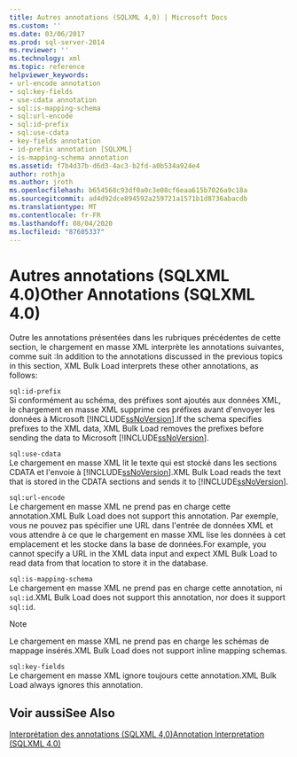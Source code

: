 ```yaml
---
title: Autres annotations (SQLXML 4,0) | Microsoft Docs
ms.custom: ''
ms.date: 03/06/2017
ms.prod: sql-server-2014
ms.reviewer: ''
ms.technology: xml
ms.topic: reference
helpviewer_keywords:
- url-encode annotation
- sql:key-fields
- use-cdata annotation
- sql:is-mapping-schema
- sql:url-encode
- sql:id-prefix
- sql:use-cdata
- key-fields annotation
- id-prefix annotation [SQLXML]
- is-mapping-schema annotation
ms.assetid: f7b4d37b-d6d3-4ac3-b2fd-a0b534a924e4
author: rothja
ms.author: jroth
ms.openlocfilehash: b654568c93df0a0c3e08cf6eaa615b7026a9c18a
ms.sourcegitcommit: ad4d92dce894592a259721a1571b1d8736abacdb
ms.translationtype: MT
ms.contentlocale: fr-FR
ms.lasthandoff: 08/04/2020
ms.locfileid: "87605337"
---
```

# <a name="other-annotations-sqlxml-40"></a><span data-ttu-id="e7495-102">Autres annotations (SQLXML 4.0)</span><span class="sxs-lookup"><span data-stu-id="e7495-102">Other Annotations (SQLXML 4.0)</span></span>
  <span data-ttu-id="e7495-103">Outre les annotations présentées dans les rubriques précédentes de cette section, le chargement en masse XML interprète les annotations suivantes, comme suit :</span><span class="sxs-lookup"><span data-stu-id="e7495-103">In addition to the annotations discussed in the previous topics in this section, XML Bulk Load interprets these other annotations, as follows:</span></span>  
  
 `sql:id-prefix`  
 <span data-ttu-id="e7495-104">Si conformément au schéma, des préfixes sont ajoutés aux données XML, le chargement en masse XML supprime ces préfixes avant d'envoyer les données à Microsoft [!INCLUDE[ssNoVersion](../../../includes/ssnoversion-md.md)].</span><span class="sxs-lookup"><span data-stu-id="e7495-104">If the schema specifies prefixes to the XML data, XML Bulk Load removes the prefixes before sending the data to Microsoft [!INCLUDE[ssNoVersion](../../../includes/ssnoversion-md.md)].</span></span>  
  
 `sql:use-cdata`  
 <span data-ttu-id="e7495-105">Le chargement en masse XML lit le texte qui est stocké dans les sections CDATA et l'envoie à [!INCLUDE[ssNoVersion](../../../includes/ssnoversion-md.md)].</span><span class="sxs-lookup"><span data-stu-id="e7495-105">XML Bulk Load reads the text that is stored in the CDATA sections and sends it to [!INCLUDE[ssNoVersion](../../../includes/ssnoversion-md.md)].</span></span>  
  
 `sql:url-encode`  
 <span data-ttu-id="e7495-106">Le chargement en masse XML ne prend pas en charge cette annotation.</span><span class="sxs-lookup"><span data-stu-id="e7495-106">XML Bulk Load does not support this annotation.</span></span> <span data-ttu-id="e7495-107">Par exemple, vous ne pouvez pas spécifier une URL dans l'entrée de données XML et vous attendre à ce que le chargement en masse XML lise les données à cet emplacement et les stocke dans la base de données.</span><span class="sxs-lookup"><span data-stu-id="e7495-107">For example, you cannot specify a URL in the XML data input and expect XML Bulk Load to read data from that location to store it in the database.</span></span>  
  
 `sql:is-mapping-schema`  
 <span data-ttu-id="e7495-108">Le chargement en masse XML ne prend pas en charge cette annotation, ni `sql:id`.</span><span class="sxs-lookup"><span data-stu-id="e7495-108">XML Bulk Load does not support this annotation, nor does it support `sql:id`.</span></span>  
  
> [!NOTE]  
>  <span data-ttu-id="e7495-109">Le chargement en masse XML ne prend pas en charge les schémas de mappage insérés.</span><span class="sxs-lookup"><span data-stu-id="e7495-109">XML Bulk Load does not support inline mapping schemas.</span></span>  
  
 `sql:key-fields`  
 <span data-ttu-id="e7495-110">Le chargement en masse XML ignore toujours cette annotation.</span><span class="sxs-lookup"><span data-stu-id="e7495-110">XML Bulk Load always ignores this annotation.</span></span>  
  
## <a name="see-also"></a><span data-ttu-id="e7495-111">Voir aussi</span><span class="sxs-lookup"><span data-stu-id="e7495-111">See Also</span></span>  
 [<span data-ttu-id="e7495-112">Interprétation des annotations &#40;SQLXML 4,0&#41;</span><span class="sxs-lookup"><span data-stu-id="e7495-112">Annotation Interpretation &#40;SQLXML 4.0&#41;</span></span>](annotation-interpretation-sqlxml-4-0.md)  
  
  
